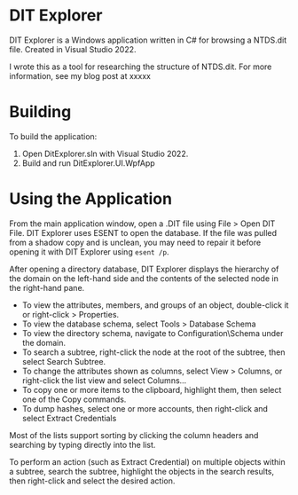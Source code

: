 # DIT Explorer
DIT Explorer is a Windows application written in C# for browsing a NTDS.dit file.
Created in Visual Studio 2022.

I wrote this as a tool for researching the structure of NTDS.dit. For more
information, see my blog post at xxxxx

# Building
To build the application:

1. Open DitExplorer.sln with Visual Studio 2022.
2. Build and run DitExplorer.UI.WpfApp

# Using the Application
From the main application window, open a .DIT file using File > Open DIT File.
DIT Explorer uses ESENT to open the database.  If the file was pulled from a
shadow copy and is unclean, you may need to repair it before opening it with
DIT Explorer using `esent /p`.

After opening a directory database, DIT Explorer displays the hierarchy of the
domain on the left-hand side and the contents of the selected node in the right-hand pane.

* To view the attributes, members, and groups of an object, double-click it or right-click > Properties.
* To view the database schema, select Tools > Database Schema
* To view the directory schema, navigate to Configuration\Schema under the domain.
* To search a subtree, right-click the node at the root of the subtree, then select Search Subtree.
* To change the attributes shown as columns, select View > Columns, or right-click the list view and select Columns...
* To copy one or more items to the clipboard, highlight them, then select one of the Copy commands.
* To dump hashes, select one or more accounts, then right-click and select Extract Credentials

Most of the lists support sorting by clicking the column headers and searching by
typing directly into the list.

To perform an action (such as Extract Credential) on multiple objects within a
subtree, search the subtree, highlight the objects in the search results, then
right-click and select the desired action.
